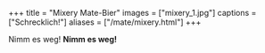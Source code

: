 +++
title = "Mixery Mate-Bier"
images = ["mixery_1.jpg"]
captions = ["Schrecklich!"]
aliases = ["/mate/mixery.html"]
+++

Nimm es weg! **Nimm es weg!**
